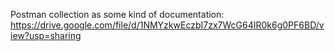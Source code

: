 Postman collection as some kind of documentation:
https://drive.google.com/file/d/1NMYzkwEczbI7zx7WcG64IR0k6g0PF6BD/view?usp=sharing